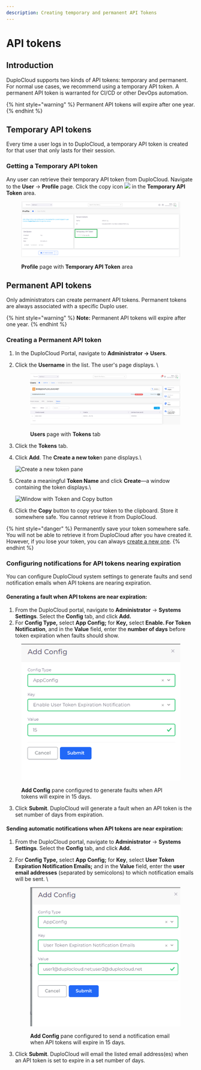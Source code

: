 ```yaml
---
description: Creating temporary and permanent API Tokens
---
```


# API tokens

## Introduction

DuploCloud supports two kinds of API tokens: temporary and permanent. For normal use cases, we recommend using a temporary API token. A permanent API token is warranted for CI/CD or other DevOps automation.

{% hint style="warning" %}
Permanent API tokens will expire after one year.
{% endhint %}

## Temporary API tokens

Every time a user logs in to DuploCloud, a temporary API token is created for that user that only lasts for their session.

### Getting a Temporary API token

Any user can retrieve their temporary API token from DuploCloud. Navigate to the **User** -> **Profile** page. Click the copy icon ![](<../.gitbook/assets/Screen Shot 2022-02-24 at 2.19.23 PM.png>) in the **Temporary API Token** area.

<figure><img src="../.gitbook/assets/tempapi.png" alt=""><figcaption><p><strong>Profile</strong> page with <strong>Temporary API Token</strong> area</p></figcaption></figure>

## Permanent API tokens

Only administrators can create permanent API tokens. Permanent tokens are always associated with a specific Duplo user.

{% hint style="warning" %}
**Note:** Permanent API tokens will expire after one year.
{% endhint %}

### Creating a Permanent API token

1. In the DuploCloud Portal, navigate to **Administrator -> Users**.&#x20;
2.  Click the **Username** in the list. The user's page displays. \


    <figure><img src="../.gitbook/assets/permapi.png" alt=""><figcaption><p><strong>Users</strong> page with <strong>Tokens</strong> tab</p></figcaption></figure>


3. Click the **Tokens** tab.
4.  Click **Add**. The **Create a new toke**n pane displays.\


    <div align="left">

    <img src="../.gitbook/assets/Screen Shot 2022-02-24 at 2.27.12 PM.png" alt="Create a new token pane">

    </div>


5.  Create a meaningful **Token Name** and click **Create**—a window containing the token displays.\


    ![Window with Token and Copy button](<../.gitbook/assets/Screen Shot 2022-02-24 at 2.29.53 PM.png>)


6. Click the **Copy** button to copy your token to the clipboard. Store it somewhere safe. You cannot retrieve it from DuploCloud.

{% hint style="danger" %}
Permanently save your token somewhere safe. You will not be able to retrieve it from DuploCloud after you have created it. However, if you lose your token, you can always [create a new one](api-tokens.md#creating-a-permanent-api-token).
{% endhint %}

### Configuring notifications for API tokens nearing expiration

You can configure DuploCloud system settings to generate faults and send notification emails when API tokens are nearing expiration.

#### **Generating a fault when API tokens are near expiration:**

1. From the DuploCloud portal, navigate to **Administrator** -> **Systems Settings**. Select the **Config** tab, and click **Add.**&#x20;
2. For **Config Type,** select **App Config;** for **Key,** select **Enable. For Token Notification**, and in the **Value** field, enter the **number of days** before token expiration when faults should show.&#x20;

<div align="left">

<figure><img src="../.gitbook/assets/image (4) (1) (1) (1) (1).png" alt=""><figcaption><p><strong>Add Config</strong> pane configured to generate faults when API tokens will expire in 15 days. </p></figcaption></figure>

</div>

3. Click **Submit**. DuploCloud will generate a fault when an API token is the set number of days from expiration.&#x20;

#### **Sending automatic notifications when API tokens are near expiration:**

1. From the DuploCloud portal, navigate to **Administrator** -> **Systems Settings**. Select the **Config** tab, and click **Add.**&#x20;
2.  For **Config Type,** select **App Config;** for **Key**, select **User Token Expiration Notification Emails;** and in the **Value** field, enter the **user email addresses** (separated by semicolons) to which notification emails will be sent. \


    <div align="left">

    <figure><img src="../.gitbook/assets/token ex email.png" alt=""><figcaption><p><strong>Add Config</strong> pane configured to send a notification email when API tokens will expire in 15 days. </p></figcaption></figure>

    </div>
3. Click **Submit**. DuploCloud will email the listed email address(es) when an API token is set to expire in a set number of days.

